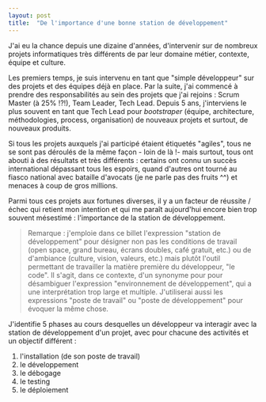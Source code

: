 ```yaml
---
layout: post
title:  "De l'importance d'une bonne station de développement"
---
```


J'ai eu la chance depuis une dizaine d'années, d'intervenir sur de nombreux projets informatiques très différents de par leur domaine métier, contexte, équipe et culture.

Les premiers temps, je suis intervenu en tant que "simple développeur" sur des projets et des équipes déjà en place. Par la suite, j'ai commencé à prendre des responsabilités au sein des projets que j'ai rejoins : Scrum Master (à 25% !?!), Team Leader, Tech Lead. Depuis 5 ans, j'interviens le plus souvent en tant que Tech Lead pour _bootstraper_ (équipe, architecture, méthodologies, process, organisation) de nouveaux projets et surtout, de nouveaux produits.

Si tous les projets auxquels j'ai participé étaient étiquetés "agiles", tous ne se sont pas déroulés de la même façon - loin de là !- mais surtout, tous ont abouti à des résultats et très différents : certains ont connu un succès international dépassant tous les espoirs, quand d'autres ont tourné au fiasco national avec bataille d'avocats (je ne parle pas des fruits ^^) et menaces à coup de gros millions.   

Parmi tous ces projets aux fortunes diverses, il y a un facteur de réussite / échec qui retient mon intention et qui me paraît aujourd'hui encore bien trop souvent mésestimé : l'importance de la station de développement.

> Remarque : j'emploie dans ce billet l'expression "station de développement" pour désigner non pas les conditions de travail (open space, grand bureau, écrans doubles, café gratuit, etc.) ou de d'ambiance (culture, vision, valeurs, etc.) mais plutôt l'outil permettant de travailler la matière première du développeur, "le code". Il s'agit, dans ce contexte, d'un synonyme pour pour désambiguer l'expression "environnement de développement", qui a une interprétation trop large et multiple. J'utiliserai aussi les expressions "poste de travail" ou "poste de développement" pour évoquer la même chose. 

J'identifie 5 phases au cours desquelles un développeur va interagir avec la station de développement d'un projet, avec pour chacune des activités et un objectif différent : 

1. l'installation (de son poste de travail)
2. le développement 
3. le débogage 
4. le testing
5. le déploiement
 
 

  